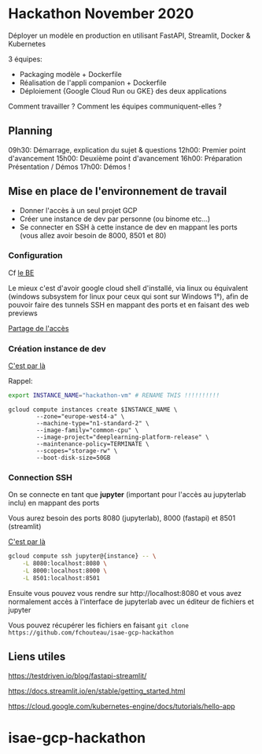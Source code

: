 # Hackathon November 2020

Déployer un modèle en production en utilisant FastAPI, Streamlit, Docker & Kubernetes

3 équipes:

- Packaging modèle + Dockerfile
- Réalisation de l'appli companion + Dockerfile
- Déploiement {Google Cloud Run ou GKE} des deux applications

Comment travailler ? 
Comment les équipes communiquent-elles ?

## Planning

09h30: Démarrage, explication du sujet & questions
12h00: Premier point d'avancement
15h00: Deuxième point d'avancement
16h00: Préparation Présentation / Démos
17h00: Démos !

## Mise en place de l'environnement de travail

- Donner l'accès à un seul projet GCP
- Créer une instance de dev par personne (ou binome etc...)
- Se connecter en SSH à cette instance de dev en mappant les ports (vous allez avoir besoin de 8000, 8501 et 80)

### Configuration

Cf [le BE](https://supaerodatascience.github.io/OBD/2_data_computation/site/exercises/4_be.html#objectives-of-this-be)

Le mieux c'est d'avoir google cloud shell d'installé, via linux ou équivalent (windows subsystem for linux pour ceux qui sont sur Windows 1°), afin de pouvoir faire des tunnels SSH en mappant des ports et en faisant des web previews

[Partage de l'accès](https://supaerodatascience.github.io/OBD/2_data_computation/site/exercises/4_be.html#1-share-access-to-projects)

### Création instance de dev

[C'est par là](https://supaerodatascience.github.io/OBD/2_data_computation/site/exercises/4_be.html#2-create-google-compute-engine-vm)

Rappel:
```bash
export INSTANCE_NAME="hackathon-vm" # RENAME THIS !!!!!!!!!!
```

```
gcloud compute instances create $INSTANCE_NAME \
        --zone="europe-west4-a" \
        --machine-type="n1-standard-2" \
        --image-family="common-cpu" \
        --image-project="deeplearning-platform-release" \
        --maintenance-policy=TERMINATE \
        --scopes="storage-rw" \
        --boot-disk-size=50GB
```

### Connection SSH

On se connecte en tant que **jupyter** (important pour l'accès au jupyterlab inclu) en mappant des ports

Vous aurez besoin des ports 8080 (jupyterlab), 8000 (fastapi) et 8501 (streamlit)

[C'est par là](https://supaerodatascience.github.io/OBD/2_data_computation/site/exercises/4_be.html#3-connect-using-ssh-to-the-instance)

```bash
gcloud compute ssh jupyter@{instance} -- \
    -L 8080:localhost:8080 \
    -L 8000:localhost:8000 \
    -L 8501:localhost:8501
```

Ensuite vous pouvez vous rendre sur http://localhost:8080 et vous avez normalement accès à l'interface de jupyterlab avec un éditeur de fichiers et jupyter

Vous pouvez récupérer les fichiers en faisant `git clone https://github.com/fchouteau/isae-gcp-hackathon`

## Liens utiles

https://testdriven.io/blog/fastapi-streamlit/

https://docs.streamlit.io/en/stable/getting_started.html

https://cloud.google.com/kubernetes-engine/docs/tutorials/hello-app
# isae-gcp-hackathon
